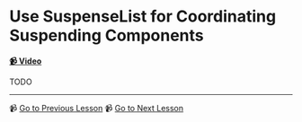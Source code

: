 # Use SuspenseList for Coordinating Suspending Components

**[📹 Video](https://egghead.io/lessons/react-use-suspenselist-for-coordinating-suspending-components)**

TODO

---

📹 [Go to Previous Lesson](https://egghead.io/lessons/react-create-a-custom-hook-that-creates-resources)
📹 [Go to Next Lesson](https://egghead.io/lessons/react-fetch-modules-eagerly-for-suspenselist)
